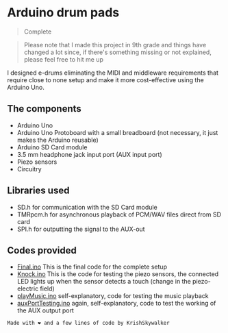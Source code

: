 # Arduino drum pads
> Complete

> Please note that I made this project in 9th grade and things have changed a lot since, if there's something missing or not explained, please feel free to hit me up

I designed e-drums eliminating the MIDI and middleware requirements that require close to none setup and make it more cost-effective using the Arduino Uno.

## The components
- Arduino Uno
- Arduino Uno Protoboard with a small breadboard (not necessary, it just makes the Arduino reusable)
- Arduino SD Card module
- 3.5 mm headphone jack input port (AUX input port)
- Piezo sensors
- Circuitry 

## Libraries used
- SD.h for communication with the SD Card module
- TMRpcm.h for asynchronous playback of PCM/WAV files direct from SD card
- SPI.h for outputting the signal to the AUX-out

## Codes provided
- [Final.ino](https://github.com/KrishSkywalker/ArduinoDrumPads/blob/master/Codes%20and%20components/Arduino_drums_final/Arduino_drums_final.ino) This is the final code for the complete setup
- [Knock.ino](https://github.com/KrishSkywalker/ArduinoDrumPads/blob/master/Codes%20and%20components/knock/knock.ino) This is the code for testing the piezo sensors, the connected LED lights up when the sensor detects a touch (change in the piezo-electric field)
- [playMusic.ino](https://github.com/KrishSkywalker/ArduinoDrumPads/blob/master/Codes%20and%20components/playMusic/playMusic.ino) self-explanatory, code for testing the music playback 
- [auxPortTesting.ino](https://github.com/KrishSkywalker/ArduinoDrumPads/blob/master/Codes%20and%20components/aux_port_testing/aux_port_testing.ino) again, self-explanatory, code to test the working of the AUX output port

```Made with ❤️ and a few lines of code by KrishSkywalker```
